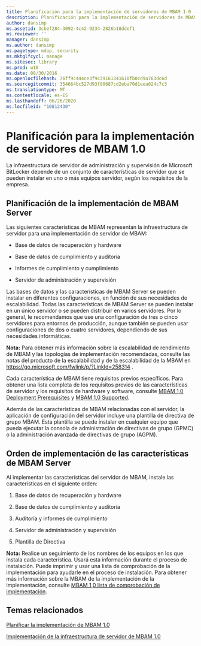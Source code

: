 ```yaml
---
title: Planificación para la implementación de servidores de MBAM 1.0
description: Planificación para la implementación de servidores de MBAM 1.0
author: dansimp
ms.assetid: 3cbef284-3092-4c42-9234-2826b18ddef1
ms.reviewer: ''
manager: dansimp
ms.author: dansimp
ms.pagetype: mdop, security
ms.mktglfcycl: manage
ms.sitesec: library
ms.prod: w10
ms.date: 08/30/2016
ms.openlocfilehash: 76ff9c444ce3f9c39161341610fb0cd9a763dc6d
ms.sourcegitcommit: 354664bc527d93f80687cd2eba70d1eea024c7c3
ms.translationtype: MT
ms.contentlocale: es-ES
ms.lasthandoff: 06/26/2020
ms.locfileid: "10812430"
---
```

# Planificación para la implementación de servidores de MBAM 1.0


La infraestructura de servidor de administración y supervisión de Microsoft BitLocker depende de un conjunto de características de servidor que se pueden instalar en uno o más equipos servidor, según los requisitos de la empresa.

## Planificación de la implementación de MBAM Server


Las siguientes características de MBAM representan la infraestructura de servidor para una implementación de servidor de MBAM:

-   Base de datos de recuperación y hardware

-   Base de datos de cumplimiento y auditoría

-   Informes de cumplimiento y cumplimiento

-   Servidor de administración y supervisión

Las bases de datos y las características de MBAM Server se pueden instalar en diferentes configuraciones, en función de sus necesidades de escalabilidad. Todas las características de MBAM Server se pueden instalar en un único servidor o se pueden distribuir en varios servidores. Por lo general, le recomendamos que use una configuración de tres o cinco servidores para entornos de producción, aunque también se pueden usar configuraciones de dos o cuatro servidores, dependiendo de sus necesidades informáticas.

**Nota:**  Para obtener más información sobre la escalabilidad de rendimiento de MBAM y las topologías de implementación recomendadas, consulte las notas del producto de la escalabilidad y de la escalabilidad de la MBAM en <https://go.microsoft.com/fwlink/p/?LinkId=258314> .

 

Cada característica de MBAM tiene requisitos previos específicos. Para obtener una lista completa de los requisitos previos de las características de servidor y los requisitos de hardware y software, consulte [MBAM 1,0 Deployment Prerequisites](mbam-10-deployment-prerequisites.md) y [MBAM 1,0 Supported](mbam-10-supported-configurations.md).

Además de las características de MBAM relacionadas con el servidor, la aplicación de configuración del servidor incluye una plantilla de directiva de grupo MBAM. Esta plantilla se puede instalar en cualquier equipo que pueda ejecutar la consola de administración de directivas de grupo (GPMC) o la administración avanzada de directivas de grupo (AGPM).

## Orden de implementación de las características de MBAM Server


Al implementar las características del servidor de MBAM, instale las características en el siguiente orden:

1.  Base de datos de recuperación y hardware

2.  Base de datos de cumplimiento y auditoría

3.  Auditoría y informes de cumplimiento

4.  Servidor de administración y supervisión

5.  Plantilla de Directiva

**Nota:**  Realice un seguimiento de los nombres de los equipos en los que instala cada característica. Usará esta información durante el proceso de instalación. Puede imprimir y usar una lista de comprobación de la implementación para ayudarle en el proceso de instalación. Para obtener más información sobre la MBAM de la implementación de la implementación, consulte [MBAM 1,0 lista de comprobación de implementación](mbam-10-deployment-checklist.md).

 

## Temas relacionados


[Planificar la implementación de MBAM 1.0](planning-to-deploy-mbam-10.md)

[Implementación de la infraestructura de servidor de MBAM 1.0](deploying-the-mbam-10-server-infrastructure.md)

 

 





